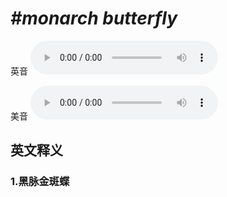 # ***\#monarch butterfly*** 
英音
<audio src="./media/monarch butterfly1_AAC.aac" controls="controls"></audio>

美音
<audio src="./media/monarch butterfly2_AAC.aac" controls="controls"></audio>



  

英文释义
---
### 1.**黑脉金斑蝶**  


